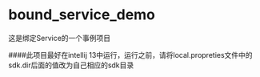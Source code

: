 bound_service_demo
========================
这是绑定Service的一个事例项目


####此项目最好在intellij 13中运行，运行之前，请将local.propreties文件中的sdk.dir后面的值改为自己相应的sdk目录
